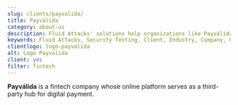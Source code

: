 ```yaml
---
slug: clients/payvalida/
title: Payválida
category: about-us
description: Fluid Attacks' solutions help organizations like Payválida to identify security vulnerabilities in their systems and manage their attack surfaces.
keywords: Fluid Attacks, Security Testing, Client, Industry, Company, Organization, Pentesting, Ethical Hacking, Payvalida
clientlogo: logo-payvalida
alt: Logo Payvalida
client: yes
filter: fintech
---
```


**Payválida** is a fintech company
whose online platform serves as a third-party hub for digital payment.
